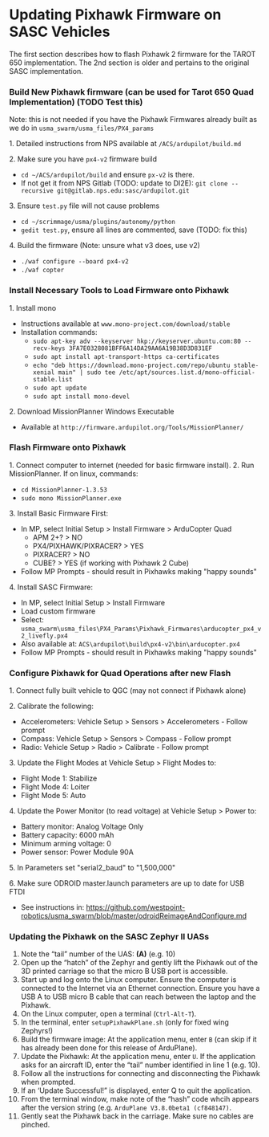 # Updating Pixhawk Firmware on SASC Vehicles
The first section describes how to flash Pixhawk 2 firmware for the TAROT 650 implementation.  The 2nd section is older and pertains to the original SASC implementation.

### Build New Pixhawk firmware (can be used for Tarot 650 Quad Implementation) (TODO Test this)
Note: this is not needed if you have the Pixhawk Firmwares already built as we do in `usma_swarm/usma_files/PX4_params`

1. Detailed instructions from NPS available at `/ACS/ardupilot/build.md`

2. Make sure you have `px4-v2` firmware build

  * `cd ~/ACS/ardupilot/build` and ensure `px-v2` is there.  
  * If not get it from NPS Gitlab (TODO: update to DI2E): `git clone --recursive git@gitlab.nps.edu:sasc/ardupilot.git` 

3. Ensure `test.py` file will not cause problems

  * `cd ~/scrimmage/usma/plugins/autonomy/python`   
  * `gedit test.py`, ensure all lines are commented, save (TODO: fix this)
  
4. Build the firmware (Note: unsure what v3 does, use v2)

  * `./waf configure --board px4-v2`   
  * `./waf copter`


### Install Necessary Tools to Load Firmware onto Pixhawk
1. Install mono

  * Instructions available at `www.mono-project.com/download/stable`
  * Installation commands:
     - `sudo apt-key adv --keyserver hkp://keyserver.ubuntu.com:80 --recv-keys 3FA7E0328081BFF6A14DA29AA6A19B38D3D831EF`
     - `sudo apt install apt-transport-https ca-certificates`
     - `echo "deb https://download.mono-project.com/repo/ubuntu stable-xenial main" | sudo tee /etc/apt/sources.list.d/mono-official-stable.list`
     - `sudo apt update`
     - `sudo apt install mono-devel`

2. Download MissionPlanner Windows Executable

  * Available at `http://firmware.ardupilot.org/Tools/MissionPlanner/`


### Flash Firmware onto Pixhawk
1. Connect computer to internet (needed for basic firmware install).
2. Run MissionPlanner.  If on linux, commands:

  * `cd MissionPlanner-1.3.53`
  * `sudo mono MissionPlanner.exe`

3. Install Basic Firmware First:
  * In MP, select Initial Setup > Install Firmware > ArduCopter Quad
     - APM 2+? > NO
     - PX4/PIXHAWK/PIXRACER? > YES
     - PIXRACER? > NO
     - CUBE? > YES (if working with Pixhawk 2 Cube)
  * Follow MP Prompts - should result in Pixhawks making "happy sounds"
  
4. Install SASC Firmware:
  * In MP, select Initial Setup > Install Firmware 
  * Load custom firmware
  * Select: `usma_swarm\usma_files\PX4_Params\Pixhawk_Firmwares\arducopter_px4_v2_livefly.px4`
  * Also available at: `ACS\ardupilot\build\px4-v2\bin\arducopter.px4`
  * Follow MP Prompts - should result in Pixhawks making "happy sounds"
  
### Configure Pixhawk for Quad Operations after new Flash
1. Connect fully built vehicle to QGC (may not connect if Pixhawk alone)

2. Calibrate the following:

  * Accelerometers: Vehicle Setup > Sensors > Accelerometers - Follow prompt  
  * Compass: Vehicle Setup > Sensors > Compass - Follow prompt
  * Radio: Vehicle Setup > Radio > Calibrate - Follow prompt

3. Update the Flight Modes at Vehicle Setup > Flight Modes to:

  * Flight Mode 1: Stabilize
  * Flight Mode 4: Loiter  
  * Flight Mode 5: Auto

4. Update the Power Monitor (to read voltage) at Vehicle Setup > Power to:

  * Battery monitor: Analog Voltage Only
  * Battery capacity: 6000 mAh 
  * Minimum arming voltage: 0
  * Power sensor: Power Module 90A

5. In Parameters set "serial2_baud" to "1,500,000"

6. Make sure ODROID master.launch parameters are up to date for USB FTDI
  * See instructions in: https://github.com/westpoint-robotics/usma_swarm/blob/master/odroidReimageAndConfigure.md

### Updating the Pixhawk on the SASC Zephyr II UASs

1.	Note the “tail” number of the UAS: ____(A)____ (e.g. 10)
2.	Open up the “hatch” of the Zephyr and gently lift the Pixhawk out of the 3D printed carriage so that the micro B USB port is accessible.
3.	Start up and log onto the Linux computer.  Ensure the computer is connected to the Internet via an Ethernet connection.  Ensure you have a USB A to USB micro B cable that can reach between the laptop and the Pixhawk.
4.	On the Linux computer, open a terminal (`Ctrl-Alt-T`).
5.	In the terminal, enter `setupPixhawkPlane.sh` (only for fixed wing Zephyrs!)
6.	Build the firmware image: At the application menu, enter `B` (can skip if it has already been done for this release of ArduPlane).
7.	Update the Pixhawk:  At the application menu, enter `U`.  If the application asks for an aircraft ID, enter the “tail” number identified in line 1 (e.g. 10).
8.	Follow all the instructions for connecting and disconnecting the Pixhawk when prompted.
9.	If an ‘Update Successful!” is displayed, enter Q to quit the application.
10. From the terminal window, make note of the “hash” code whcih appears after the version string (e.g. `ArduPlane V3.8.0beta1 (cf848147)`.
11. Gently seat the Pixhawk back in the carriage.  Make sure no cables are pinched.

